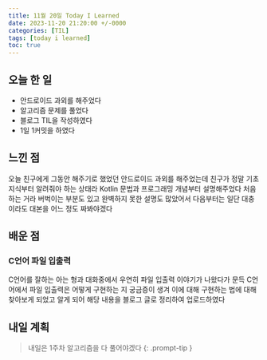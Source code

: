 ```yaml
---
title: 11월 20일 Today I Learned
date: 2023-11-20 21:20:00 +/-0000
categories: [TIL]
tags: [today i learned]
toc: true
---
```


## 오늘 한 일

* 안드로이드 과외를 해주었다
* 알고리즘 문제를 풀었다
* 블로그 TIL을 작성하였다
* 1일 1커밋을 하였다

## 느낀 점

오늘 친구에게 그동안 해주기로 했었던 안드로이드 과외를 해주었는데 친구가 정말
기초 지식부터 알려줘야 하는 상태라 Kotlin 문법과 프로그래밍 개념부터 설명해주었다
처음하는 거라 버벅이는 부분도 있고 완벽하지 못한 설명도 많았어서 다음부터는 일단
대충이라도 대본을 어느 정도 짜봐야겠다

## 배운 점

### C언어 파일 입출력

C언어를 잘하는 아는 형과 대화중에서 우연히 파일 입출력 이야기가 나왔다가 문득 C언어에서 파일 입출력은 어떻게 구현하는 지 궁금증이 생겨 이에 대해 구현하는 법에 대해 찾아보게 되었고 알게 되어 해당 내용을 블로그 글로 정리하여 업로드하였다

## 내일 계획

> 내일은 1주차 알고리즘을 다 풀어야겠다
{: .prompt-tip }

